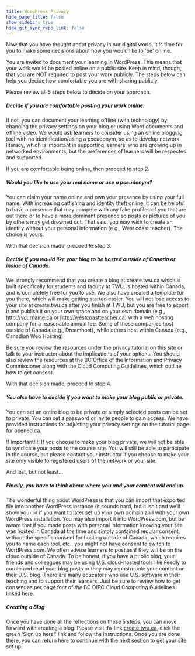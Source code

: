 ```yaml
---
title: WordPress Privacy
hide_page_title: false
show_sidebar: true
hide_git_sync_repo_link: false
---
```


Now that you have thought about privacy in our digital world, it is time for you to make some decisions about how you would like to 'be' online.


You are invited to document your learning in WordPress. This means that your work would be posted online on a public site. Keep in mind, though, that you are NOT required to post your work publicly. The steps below can help you decide how comfortable you are with sharing publicly.

Please review all 5 steps below to decide on your approach.
##### Decide if you are comfortable posting your work online.

If not, you can document your learning offline (with technology) by changing the privacy settings on your blog or using Word documents and offline video. We would ask learners to consider using an online blogging tool with no identification/using a pseudonym, so as to develop network literacy, which is important in supporting learners, who are growing up in networked environments, but the preferences of learners will be respected and supported.

If you are comfortable being online, then proceed to step 2.

##### Would you like to use your real name or use a pseudonym?

You can claim your name online and own your presence by using your full name. With increasing catfishing and identity theft online, it can be helpful to have a presence that may compete with any fake profiles of you that are out there or to have a more dominant presence so posts or pictures of you by others may get drowned out. That said, you may wish to create an identity without your personal information (e.g., West coast teacher). The choice is yours.

With that decision made, proceed to step 3.

##### Decide if you would like your blog to be hosted outside of Canada or inside of Canada.

We strongly recommend that you create a blog at create.twu.ca which is built specifically for students and faculty at TWU, is hosted within Canada, and is completely free for you to use. We also have created a template for you there, which will make getting started easier. You will not lose access to your site at create.twu.ca after you finish at TWU, but you are free to export it and publish it on your own space and on your own domain (e.g., http://yourname.ca or http://westcoastteacher.ca) with a web hosting company for a reasonable annual fee. Some of these companies host outside of Canada (e.g., Dreamhost), while others host within Canada (e.g., Canadian Web Hosting).

Be sure you review the resources under the privacy tutorial on this site or talk to your instructor about the implications of your options. You should also review the resources at the BC Office of the Information and Privacy Commissioner along with the Cloud Computing Guidelines, which outline how to get consent.

With that decision made, proceed to step 4.

##### You also have to decide if you want to make your blog public or private.

You can set an entire blog to be private or simply selected posts can be set to private. You can set a password or invite people to gain access. We have provided instructions for adjusting your privacy settings on the tutorial page for opened.ca.

!! Important!
!! If you choose to make your blog private, we will not be able to syndicate your posts to the course site. You will still be able to participate in the course, but please contact your instructor if you choose to make your site only visible to registered users of the network or your site.

And last, but not least…

##### Finally, you have to think about where you and your content will end up.

The wonderful thing about WordPress is that you can import that exported file into another WordPress instance (it sounds hard, but it isn’t and we’ll show you) or if you want to later set up your own domain and with your own WordPress installation. You may also import it into WordPress.com, but be aware that if you made posts with personal information knowing your site was hosted in Canada at the time and simply contained regular consent, without the specific consent for hosting outside of Canada, which requires you to name each tool, etc., you might not have consent to switch to WordPress.com. We often advise learners to post as if they will be on the cloud outside of Canada. To be honest, if you have a public blog, your friends and colleagues may be using U.S. cloud-hosted tools like Feedly to curate and read your blog posts or they may repost/quote your content on their U.S. blog. There are many educators who use U.S. software in their teaching and to support their learners. Just be sure to review how to get consent as per page four of the BC OIPC Cloud Computing Guidelines linked here.

##### Creating a Blog

Once you have done all the reflections on these 5 steps, you can move forward with creating a blog. Please visit :fa-link:[create.twu.ca](https://create.twu.ca), click the green 'Sign up here!' link and follow the instructions. Once you are done there, you can return here to continue with the next section to get your site set up.

